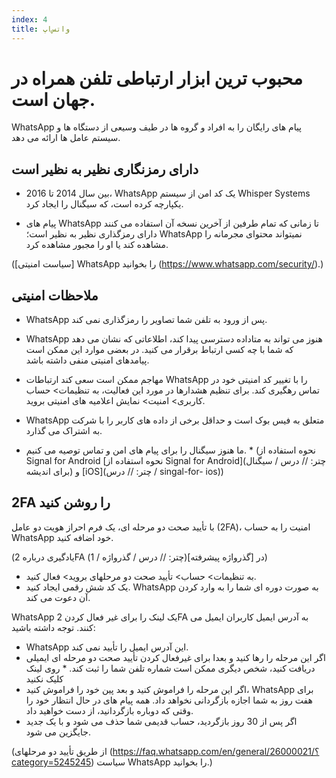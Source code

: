 ```yaml
---
index: 4
title: واتس‌اپ
---
```

# محبوب ترین ابزار ارتباطی تلفن همراه در جهان است.

WhatsApp پیام های رایگان را به افراد و گروه ها در طیف وسیعی از دستگاه ها و سیستم عامل ها ارائه می دهد.

## دارای رمزنگاری نظیر به نظیر است

*   بین سال 2014 تا 2016، WhatsApp یک کد امن از سیستم Whisper Systems یکپارچه کرده است، که سیگنال را ایجاد کرد.

*   پیام های WhatsApp تا زمانی که تمام طرفین از آخرین نسخه آن استفاده می کنند دارای رمزگذاری نظیر به نظیر است؛ WhatsApp نمیتواند محتوای مجرمانه را مشاهده کند یا او را مجبور مشاهده کرد.

([سیاست امنیتی] WhatsApp را بخوانید (https://www.whatsapp.com/security/).)

## ملاحظات امنیتی

*   WhatsApp پس از ورود به تلفن شما تصاویر را رمزگذاری نمی کند.
*   WhatsApp هنوز می تواند به متاداده دسترسی پیدا کند، اطلاعاتی که نشان می دهد که شما با چه کسی ارتباط برقرار می کنید. در بعضی موارد این ممکن است پیامدهای امنیتی منفی داشته باشد.
*   مهاجم ممکن است سعی کند ارتباطات WhatsApp را با تغییر کد امنیتی خود در تماس رهگیری کند. برای تنظیم هشدارها در مورد این فعالیت، به تنظیمات> حساب کاربری> امنیت> نمایش اعلامیه های امنیتی بروید.
*   WhatsApp متعلق به فیس بوک است و حداقل برخی از داده های کاربر را با شرکت به اشتراک می گذارد.

* ما هنوز سیگنال را برای پیام های امن و تماس توصیه می کنیم. * (نحوه استفاده از Signal for Android [نحوه استفاده از Signal for Android](چتر: // درس / سیگنال برای اندیشه) و [iOS](چتر: // درس / singal-for- ios))

## 2FA را روشن کنید

با تأیید صحت دو مرحله ای، یک فرم احراز هویت دو عامل (2FA)، امنیت را به حساب WhatsApp خود اضافه کنید.

(یادگیری درباره 2FA در [گذرواژه پیشرفته](چتر: // درس / گذرواژه / 1))

*   به تنظیمات> حساب> تأیید صحت دو مرحلهای بروید> فعال کنید.
*   یک کد شش رقمی ایجاد کنید. WhatsApp به صورت دوره ای شما را به وارد کردن آن دعوت می کند.

WhatsApp یک لینک را برای غیر فعال کردن 2FA به آدرس ایمیل کاربران ایمیل می کنند. توجه داشته باشید:

*   WhatsApp این آدرس ایمیل را تأیید نمی کند.
*   اگر این مرحله را رها کنید و بعدا برای غیرفعال کردن تأیید صحت دو مرحله ای ایمیلی دریافت کنید، شخص دیگری ممکن است شماره تلفن شما را ثبت کند. * روی لینک کلیک نکنید
*   اگر این مرحله را فراموش کنید و بعد پین خود را فراموش کنید، WhatsApp برای هفت روز به شما اجازه بازگردانی نخواهد داد. همه پیام های در حال انتظار خود را وقتی که دوباره بازگردانید، از دست خواهید داد.
*   اگر پس از 30 روز بازگردید، حساب قدیمی شما حذف می شود و با یک جدید جایگزین می شود.

(از طریق تأیید دو مرحلهای (https://faq.whatsapp.com/en/general/26000021/؟category=5245245) سیاست WhatsApp را بخوانید.)